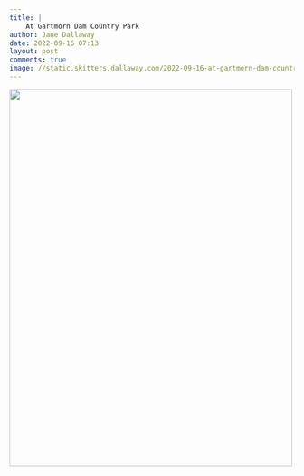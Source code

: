 ```yaml
---
title: |
    At Gartmorn Dam Country Park
author: Jane Dallaway
date: 2022-09-16 07:13
layout: post
comments: true
image: //static.skitters.dallaway.com/2022-09-16-at-gartmorn-dam-country-park-fullsize-0.jpeg
---
```


<a href="//static.skitters.dallaway.com/2022-09-16-at-gartmorn-dam-country-park-fullsize-0.jpeg"><img src="//static.skitters.dallaway.com/2022-09-16-at-gartmorn-dam-country-park-thumb-0.jpeg" width="500" height="667"></a>



